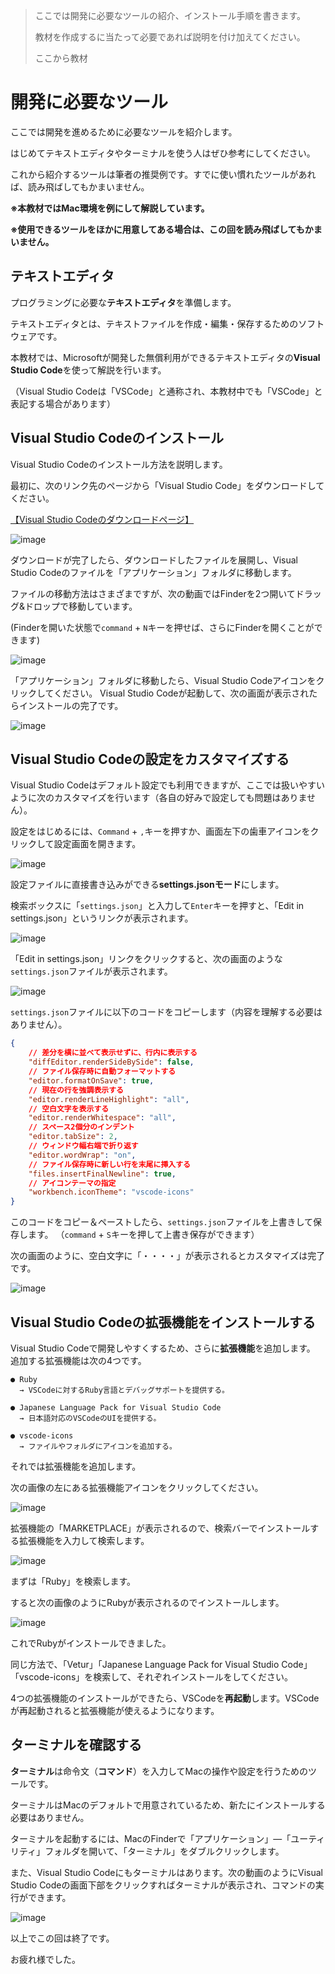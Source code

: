 > ここでは開発に必要なツールの紹介、インストール手順を書きます。
>
> 教材を作成するに当たって必要であれば説明を付け加えてください。
>
> ここから教材


# 開発に必要なツール

ここでは開発を進めるために必要なツールを紹介します。

はじめてテキストエディタやターミナルを使う人はぜひ参考にしてください。

これから紹介するツールは筆者の推奨例です。すでに使い慣れたツールがあれば、読み飛ばしてもかまいません。

**※本教材ではMac環境を例にして解説しています。**

**※使用できるツールをほかに用意してある場合は、この回を読み飛ばしてもかまいません。**


## テキストエディタ
プログラミングに必要な**テキストエディタ**を準備します。

テキストエディタとは、テキストファイルを作成・編集・保存するためのソフトウェアです。

本教材では、Microsoftが開発した無償利用ができるテキストエディタの**Visual Studio Code**を使って解説を行います。

（Visual Studio Codeは「VSCode」と通称され、本教材中でも「VSCode」と表記する場合があります）


## Visual Studio Codeのインストール
Visual Studio Codeのインストール方法を説明します。

最初に、次のリンク先のページから「Visual Studio Code」をダウンロードしてください。

[【Visual Studio Codeのダウンロードページ】](https://code.visualstudio.com/)

![image](https://i.gyazo.com/ff452316e9ce484a7740129f9e0eeedf.png)

ダウンロードが完了したら、ダウンロードしたファイルを展開し、Visual Studio Codeのファイルを「アプリケーション」フォルダに移動します。

ファイルの移動方法はさまざまですが、次の動画ではFinderを2つ開いてドラッグ&ドロップで移動しています。

(Finderを開いた状態で`command` + `N`キーを押せば、さらにFinderを開くことができます)

![image](https://i.gyazo.com/917887a28214f07429f731b61f49a114.gif)

「アプリケーション」フォルダに移動したら、Visual Studio Codeアイコンをクリックしてください。
Visual Studio Codeが起動して、次の画面が表示されたらインストールの完了です。

![image](https://i.gyazo.com/3a9c885cbe0dbf2758f7162c859f569d.png)


## Visual Studio Codeの設定をカスタマイズする
Visual Studio Codeはデフォルト設定でも利用できますが、ここでは扱いやすいように次のカスタマイズを行います（各自の好みで設定しても問題はありません）。

設定をはじめるには、`Command` + `,`キーを押すか、画面左下の歯車アイコンをクリックして設定画面を開きます。

![image](https://i.gyazo.com/3f73f9773290bcd25ded645ff3f35427.png)

設定ファイルに直接書き込みができる**settings.jsonモード**にします。

検索ボックスに「`settings.json`」と入力して`Enter`キーを押すと、「Edit in settings.json」というリンクが表示されます。

![image](https://camo.githubusercontent.com/a3d28720d86b33ca9c998cc3d1cbb10e8b89a33b/68747470733a2f2f692e6779617a6f2e636f6d2f65636465633332376536333662396339396233373565336264626534393238342e706e67)

「Edit in settings.json」リンクをクリックすると、次の画面のような`settings.json`ファイルが表示されます。

![image](https://camo.githubusercontent.com/13f2f7cee29910890f0a0347fefd8e8189e7f359/68747470733a2f2f692e6779617a6f2e636f6d2f39323866333132633835613735343431303663393261656633366163643763342e706e67)

`settings.json`ファイルに以下のコードをコピーします（内容を理解する必要はありません）。


```json
{
    // 差分を横に並べて表示せずに、行内に表示する
    "diffEditor.renderSideBySide": false,
    // ファイル保存時に自動フォーマットする
    "editor.formatOnSave": true,
    // 現在の行を強調表示する
    "editor.renderLineHighlight": "all",
    // 空白文字を表示する
    "editor.renderWhitespace": "all",
    // スペース2個分のインデント
    "editor.tabSize": 2,
    // ウィンドウ幅右端で折り返す
    "editor.wordWrap": "on",
    // ファイル保存時に新しい行を末尾に挿入する
    "files.insertFinalNewline": true,
    // アイコンテーマの指定
    "workbench.iconTheme": "vscode-icons"
}
```

このコードをコピー＆ペーストしたら、`settings.json`ファイルを上書きして保存します。
（`command` + `S`キーを押して上書き保存ができます）

次の画面のように、空白文字に「・・・・」が表示されるとカスタマイズは完了です。

![image](https://i.gyazo.com/02b74ac567ed7249b426a9d8e92bf685.png)


## Visual Studio Codeの拡張機能をインストールする
Visual Studio Codeで開発しやすくするため、さらに**拡張機能**を追加します。
追加する拡張機能は次の4つです。

```
● Ruby
  → VSCodeに対するRuby言語とデバッグサポートを提供する。

● Japanese Language Pack for Visual Studio Code
  → 日本語対応のVSCodeのUIを提供する。

● vscode-icons
  → ファイルやフォルダにアイコンを追加する。
```

それでは拡張機能を追加します。

次の画像の左にある拡張機能アイコンをクリックしてください。

![image](https://i.gyazo.com/c177323e905539c651386e738b689e99.png)

拡張機能の「MARKETPLACE」が表示されるので、検索バーでインストールする拡張機能を入力して検索します。

![image](https://i.gyazo.com/182e29f848be2617b979606d4ae0dcd5.png)

まずは「Ruby」を検索します。

すると次の画像のようにRubyが表示されるのでインストールします。

![image](https://i.gyazo.com/53bc02340dd67abd8c2b1a2cf8c63aa0.png)

これでRubyがインストールできました。

同じ方法で、「Vetur」「Japanese Language Pack for Visual Studio Code」「vscode-icons」を検索して、それぞれインストールをしてください。

4つの拡張機能のインストールができたら、VSCodeを**再起動**します。VSCodeが再起動されると拡張機能が使えるようになります。


## ターミナルを確認する
**ターミナル**は命令文（**コマンド**）を入力してMacの操作や設定を行うためのツールです。

ターミナルはMacのデフォルトで用意されているため、新たにインストールする必要はありません。

ターミナルを起動するには、MacのFinderで「アプリケーション」―「ユーティリティ」フォルダを開いて、「ターミナル」をダブルクリックします。

また、Visual Studio Codeにもターミナルはあります。次の動画のようにVisual Studio Codeの画面下部をクリックすればターミナルが表示され、コマンドの実行ができます。

![image](https://i.gyazo.com/7abaa72bf4a755af90822a45717798c9.gif)

以上でこの回は終了です。

お疲れ様でした。
